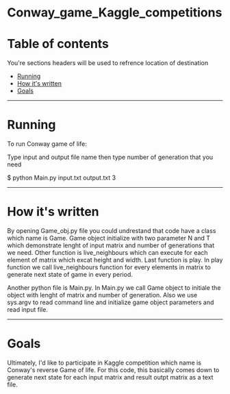 # Conway_game_Kaggle_competitions

# Table of contents
You're sections headers will be used to refrence location of destination
- [Running](#Running)
- [How it's written](#How-it's-written)
- [Goals](#Goals)

---

# Running
To run Conway game of life:

Type input and output file name then type number of generation that you need

$ python Main.py input.txt output.txt 3

---

# How it's written

By opening Game_obj.py file you could undrestand that code have a class which name is Game. 
Game object initialize with two parameter N and T which demonstrate lenght of input matrix and number of generations that we need.
Other function is live_neighbours which can execute for each element of matrix which excat height and width.
Last function is play. In play function we call live_neighbours function for every elements in matrix to generate next state of game in every period.

Another python file is Main.py. In Main.py we call Game object to initiale the object with lenght of matrix and number of generation. 
Also we use sys.argv to read command line and initialize game object parameters and read input file.

---

# Goals

Ultimately, I'd like to participate in Kaggle competition which name is Conway's reverse Game of life.
For this code, this basically comes down to generate next state for each input matrix and result outpt matrix as a text file.
